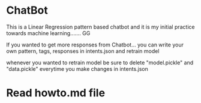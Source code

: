 # ChatBot
This is a Linear Regression pattern based chatbot and it is my initial practice towards machine learning....... GG

If you wanted to get more responses from Chatbot...
you can write your own pattern, tags, responses in intents.json 
and retrain model

whenever you wanted to retrain model be sure to delete "model.pickle" and "data.pickle" everytime you make changes in intents.json

# Read howto.md file 
